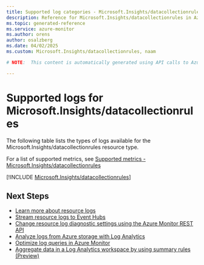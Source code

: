 ```yaml
---
title: Supported log categories - Microsoft.Insights/datacollectionrules
description: Reference for Microsoft.Insights/datacollectionrules in Azure Monitor Logs.
ms.topic: generated-reference
ms.service: azure-monitor
ms.author: orens
author: osalzberg
ms.date: 04/02/2025
ms.custom: Microsoft.Insights/datacollectionrules, naam

# NOTE:  This content is automatically generated using API calls to Azure. Any edits made on these files will be overwritten in the next run of the script. 

---
```





# Supported logs for Microsoft.Insights/datacollectionrules  
The following table lists the types of logs available for the Microsoft.Insights/datacollectionrules resource type.
  
  
  
For a list of supported metrics, see [Supported metrics - Microsoft.Insights/datacollectionrules](../supported-metrics/microsoft-insights-datacollectionrules-metrics.md)  
  

  
[!INCLUDE [Microsoft.Insights/datacollectionrules](~/reusable-content/ce-skilling/azure/includes/azure-monitor/reference/logs/microsoft-insights-datacollectionrules-logs-include.md)]  
  

## Next Steps

* [Learn more about resource logs](/azure/azure-monitor/essentials/platform-logs-overview)
* [Stream resource logs to Event Hubs](/azure/azure-monitor/essentials/resource-logs#send-to-azure-event-hubs)
* [Change resource log diagnostic settings using the Azure Monitor REST API](/rest/api/monitor/diagnosticsettings)
* [Analyze logs from Azure storage with Log Analytics](/azure/azure-monitor/essentials/resource-logs#send-to-log-analytics-workspace)
* [Optimize log queries in Azure Monitor](/azure/azure-monitor/logs/query-optimization)
* [Aggregate data in a Log Analytics workspace by using summary rules (Preview)](/azure/azure-monitor/logs/summary-rules)